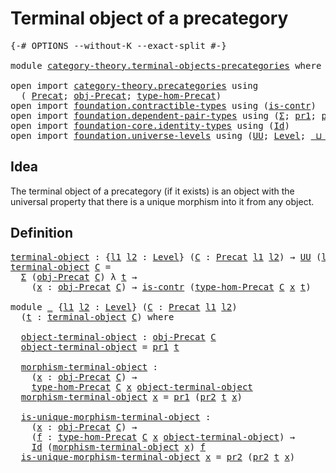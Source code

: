 # Terminal object of a precategory

<pre class="Agda"><a id="45" class="Symbol">{-#</a> <a id="49" class="Keyword">OPTIONS</a> <a id="57" class="Pragma">--without-K</a> <a id="69" class="Pragma">--exact-split</a> <a id="83" class="Symbol">#-}</a>

<a id="88" class="Keyword">module</a> <a id="95" href="category-theory.terminal-objects-precategories.html" class="Module">category-theory.terminal-objects-precategories</a> <a id="142" class="Keyword">where</a>

<a id="149" class="Keyword">open</a> <a id="154" class="Keyword">import</a> <a id="161" href="category-theory.precategories.html" class="Module">category-theory.precategories</a> <a id="191" class="Keyword">using</a>
  <a id="199" class="Symbol">(</a> <a id="201" href="category-theory.precategories.html#2242" class="Function">Precat</a><a id="207" class="Symbol">;</a> <a id="209" href="category-theory.precategories.html#2555" class="Function">obj-Precat</a><a id="219" class="Symbol">;</a> <a id="221" href="category-theory.precategories.html#2674" class="Function">type-hom-Precat</a><a id="236" class="Symbol">)</a>
<a id="238" class="Keyword">open</a> <a id="243" class="Keyword">import</a> <a id="250" href="foundation.contractible-types.html" class="Module">foundation.contractible-types</a> <a id="280" class="Keyword">using</a> <a id="286" class="Symbol">(</a><a id="287" href="foundation-core.contractible-types.html#992" class="Function">is-contr</a><a id="295" class="Symbol">)</a>
<a id="297" class="Keyword">open</a> <a id="302" class="Keyword">import</a> <a id="309" href="foundation.dependent-pair-types.html" class="Module">foundation.dependent-pair-types</a> <a id="341" class="Keyword">using</a> <a id="347" class="Symbol">(</a><a id="348" href="foundation-core.dependent-pair-types.html#502" class="Record">Σ</a><a id="349" class="Symbol">;</a> <a id="351" href="foundation-core.dependent-pair-types.html#592" class="Field">pr1</a><a id="354" class="Symbol">;</a> <a id="356" href="foundation-core.dependent-pair-types.html#604" class="Field">pr2</a><a id="359" class="Symbol">)</a>
<a id="361" class="Keyword">open</a> <a id="366" class="Keyword">import</a> <a id="373" href="foundation-core.identity-types.html" class="Module">foundation-core.identity-types</a> <a id="404" class="Keyword">using</a> <a id="410" class="Symbol">(</a><a id="411" href="foundation-core.identity-types.html#641" class="Datatype">Id</a><a id="413" class="Symbol">)</a>
<a id="415" class="Keyword">open</a> <a id="420" class="Keyword">import</a> <a id="427" href="foundation.universe-levels.html" class="Module">foundation.universe-levels</a> <a id="454" class="Keyword">using</a> <a id="460" class="Symbol">(</a><a id="461" href="foundation-core.universe-levels.html#222" class="Primitive">UU</a><a id="463" class="Symbol">;</a> <a id="465" href="Agda.Primitive.html#597" class="Postulate">Level</a><a id="470" class="Symbol">;</a> <a id="472" href="Agda.Primitive.html#810" class="Primitive Operator">_⊔_</a><a id="475" class="Symbol">)</a>
</pre>
## Idea

The terminal object of a precategory (if it exists) is an object with the universal property that there is a unique morphism into it from any object.

## Definition

<pre class="Agda"><a id="terminal-object"></a><a id="665" href="category-theory.terminal-objects-precategories.html#665" class="Function">terminal-object</a> <a id="681" class="Symbol">:</a> <a id="683" class="Symbol">{</a><a id="684" href="category-theory.terminal-objects-precategories.html#684" class="Bound">l1</a> <a id="687" href="category-theory.terminal-objects-precategories.html#687" class="Bound">l2</a> <a id="690" class="Symbol">:</a> <a id="692" href="Agda.Primitive.html#597" class="Postulate">Level</a><a id="697" class="Symbol">}</a> <a id="699" class="Symbol">(</a><a id="700" href="category-theory.terminal-objects-precategories.html#700" class="Bound">C</a> <a id="702" class="Symbol">:</a> <a id="704" href="category-theory.precategories.html#2242" class="Function">Precat</a> <a id="711" href="category-theory.terminal-objects-precategories.html#684" class="Bound">l1</a> <a id="714" href="category-theory.terminal-objects-precategories.html#687" class="Bound">l2</a><a id="716" class="Symbol">)</a> <a id="718" class="Symbol">→</a> <a id="720" href="foundation-core.universe-levels.html#222" class="Primitive">UU</a> <a id="723" class="Symbol">(</a><a id="724" href="category-theory.terminal-objects-precategories.html#684" class="Bound">l1</a> <a id="727" href="Agda.Primitive.html#810" class="Primitive Operator">⊔</a> <a id="729" href="category-theory.terminal-objects-precategories.html#687" class="Bound">l2</a><a id="731" class="Symbol">)</a>
<a id="733" href="category-theory.terminal-objects-precategories.html#665" class="Function">terminal-object</a> <a id="749" href="category-theory.terminal-objects-precategories.html#749" class="Bound">C</a> <a id="751" class="Symbol">=</a>
  <a id="755" href="foundation-core.dependent-pair-types.html#502" class="Record">Σ</a> <a id="757" class="Symbol">(</a><a id="758" href="category-theory.precategories.html#2555" class="Function">obj-Precat</a> <a id="769" href="category-theory.terminal-objects-precategories.html#749" class="Bound">C</a><a id="770" class="Symbol">)</a> <a id="772" class="Symbol">λ</a> <a id="774" href="category-theory.terminal-objects-precategories.html#774" class="Bound">t</a> <a id="776" class="Symbol">→</a>
    <a id="782" class="Symbol">(</a><a id="783" href="category-theory.terminal-objects-precategories.html#783" class="Bound">x</a> <a id="785" class="Symbol">:</a> <a id="787" href="category-theory.precategories.html#2555" class="Function">obj-Precat</a> <a id="798" href="category-theory.terminal-objects-precategories.html#749" class="Bound">C</a><a id="799" class="Symbol">)</a> <a id="801" class="Symbol">→</a> <a id="803" href="foundation-core.contractible-types.html#992" class="Function">is-contr</a> <a id="812" class="Symbol">(</a><a id="813" href="category-theory.precategories.html#2674" class="Function">type-hom-Precat</a> <a id="829" href="category-theory.terminal-objects-precategories.html#749" class="Bound">C</a> <a id="831" href="category-theory.terminal-objects-precategories.html#783" class="Bound">x</a> <a id="833" href="category-theory.terminal-objects-precategories.html#774" class="Bound">t</a><a id="834" class="Symbol">)</a>

<a id="837" class="Keyword">module</a> <a id="844" href="category-theory.terminal-objects-precategories.html#844" class="Module">_</a> <a id="846" class="Symbol">{</a><a id="847" href="category-theory.terminal-objects-precategories.html#847" class="Bound">l1</a> <a id="850" href="category-theory.terminal-objects-precategories.html#850" class="Bound">l2</a> <a id="853" class="Symbol">:</a> <a id="855" href="Agda.Primitive.html#597" class="Postulate">Level</a><a id="860" class="Symbol">}</a> <a id="862" class="Symbol">(</a><a id="863" href="category-theory.terminal-objects-precategories.html#863" class="Bound">C</a> <a id="865" class="Symbol">:</a> <a id="867" href="category-theory.precategories.html#2242" class="Function">Precat</a> <a id="874" href="category-theory.terminal-objects-precategories.html#847" class="Bound">l1</a> <a id="877" href="category-theory.terminal-objects-precategories.html#850" class="Bound">l2</a><a id="879" class="Symbol">)</a>
  <a id="883" class="Symbol">(</a><a id="884" href="category-theory.terminal-objects-precategories.html#884" class="Bound">t</a> <a id="886" class="Symbol">:</a> <a id="888" href="category-theory.terminal-objects-precategories.html#665" class="Function">terminal-object</a> <a id="904" href="category-theory.terminal-objects-precategories.html#863" class="Bound">C</a><a id="905" class="Symbol">)</a> <a id="907" class="Keyword">where</a>

  <a id="916" href="category-theory.terminal-objects-precategories.html#916" class="Function">object-terminal-object</a> <a id="939" class="Symbol">:</a> <a id="941" href="category-theory.precategories.html#2555" class="Function">obj-Precat</a> <a id="952" href="category-theory.terminal-objects-precategories.html#863" class="Bound">C</a>
  <a id="956" href="category-theory.terminal-objects-precategories.html#916" class="Function">object-terminal-object</a> <a id="979" class="Symbol">=</a> <a id="981" href="foundation-core.dependent-pair-types.html#592" class="Field">pr1</a> <a id="985" href="category-theory.terminal-objects-precategories.html#884" class="Bound">t</a>

  <a id="990" href="category-theory.terminal-objects-precategories.html#990" class="Function">morphism-terminal-object</a> <a id="1015" class="Symbol">:</a>
    <a id="1021" class="Symbol">(</a><a id="1022" href="category-theory.terminal-objects-precategories.html#1022" class="Bound">x</a> <a id="1024" class="Symbol">:</a> <a id="1026" href="category-theory.precategories.html#2555" class="Function">obj-Precat</a> <a id="1037" href="category-theory.terminal-objects-precategories.html#863" class="Bound">C</a><a id="1038" class="Symbol">)</a> <a id="1040" class="Symbol">→</a>
    <a id="1046" href="category-theory.precategories.html#2674" class="Function">type-hom-Precat</a> <a id="1062" href="category-theory.terminal-objects-precategories.html#863" class="Bound">C</a> <a id="1064" href="category-theory.terminal-objects-precategories.html#1022" class="Bound">x</a> <a id="1066" href="category-theory.terminal-objects-precategories.html#916" class="Function">object-terminal-object</a>
  <a id="1091" href="category-theory.terminal-objects-precategories.html#990" class="Function">morphism-terminal-object</a> <a id="1116" href="category-theory.terminal-objects-precategories.html#1116" class="Bound">x</a> <a id="1118" class="Symbol">=</a> <a id="1120" href="foundation-core.dependent-pair-types.html#592" class="Field">pr1</a> <a id="1124" class="Symbol">(</a><a id="1125" href="foundation-core.dependent-pair-types.html#604" class="Field">pr2</a> <a id="1129" href="category-theory.terminal-objects-precategories.html#884" class="Bound">t</a> <a id="1131" href="category-theory.terminal-objects-precategories.html#1116" class="Bound">x</a><a id="1132" class="Symbol">)</a>

  <a id="1137" href="category-theory.terminal-objects-precategories.html#1137" class="Function">is-unique-morphism-terminal-object</a> <a id="1172" class="Symbol">:</a>
    <a id="1178" class="Symbol">(</a><a id="1179" href="category-theory.terminal-objects-precategories.html#1179" class="Bound">x</a> <a id="1181" class="Symbol">:</a> <a id="1183" href="category-theory.precategories.html#2555" class="Function">obj-Precat</a> <a id="1194" href="category-theory.terminal-objects-precategories.html#863" class="Bound">C</a><a id="1195" class="Symbol">)</a> <a id="1197" class="Symbol">→</a>
    <a id="1203" class="Symbol">(</a><a id="1204" href="category-theory.terminal-objects-precategories.html#1204" class="Bound">f</a> <a id="1206" class="Symbol">:</a> <a id="1208" href="category-theory.precategories.html#2674" class="Function">type-hom-Precat</a> <a id="1224" href="category-theory.terminal-objects-precategories.html#863" class="Bound">C</a> <a id="1226" href="category-theory.terminal-objects-precategories.html#1179" class="Bound">x</a> <a id="1228" href="category-theory.terminal-objects-precategories.html#916" class="Function">object-terminal-object</a><a id="1250" class="Symbol">)</a> <a id="1252" class="Symbol">→</a>
    <a id="1258" href="foundation-core.identity-types.html#641" class="Datatype">Id</a> <a id="1261" class="Symbol">(</a><a id="1262" href="category-theory.terminal-objects-precategories.html#990" class="Function">morphism-terminal-object</a> <a id="1287" href="category-theory.terminal-objects-precategories.html#1179" class="Bound">x</a><a id="1288" class="Symbol">)</a> <a id="1290" href="category-theory.terminal-objects-precategories.html#1204" class="Bound">f</a>
  <a id="1294" href="category-theory.terminal-objects-precategories.html#1137" class="Function">is-unique-morphism-terminal-object</a> <a id="1329" href="category-theory.terminal-objects-precategories.html#1329" class="Bound">x</a> <a id="1331" class="Symbol">=</a> <a id="1333" href="foundation-core.dependent-pair-types.html#604" class="Field">pr2</a> <a id="1337" class="Symbol">(</a><a id="1338" href="foundation-core.dependent-pair-types.html#604" class="Field">pr2</a> <a id="1342" href="category-theory.terminal-objects-precategories.html#884" class="Bound">t</a> <a id="1344" href="category-theory.terminal-objects-precategories.html#1329" class="Bound">x</a><a id="1345" class="Symbol">)</a>
</pre>